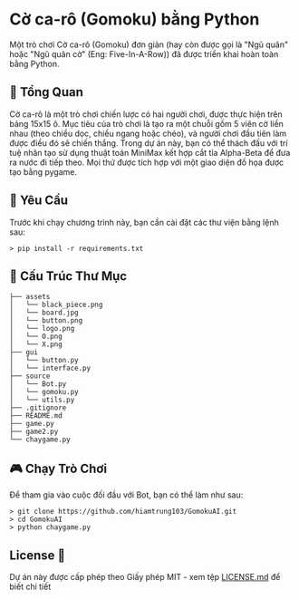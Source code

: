 # Cờ ca-rô (Gomoku) bằng Python
Một trò chơi Cờ ca-rô (Gomoku) đơn giản (hay còn được gọi là "Ngũ quân" hoặc "Ngũ quân cờ" (Eng: Five-In-A-Row)) đã được triển khai hoàn toàn bằng Python.

## :mag_right: Tổng Quan
Cờ ca-rô là một trò chơi chiến lược có hai người chơi, được thực hiện trên bảng 15x15 ô. Mục tiêu của trò chơi là tạo ra một chuỗi gồm 5 viên cờ liền nhau (theo chiều dọc, chiều ngang hoặc chéo), và người chơi đầu tiên làm được điều đó sẽ chiến thắng. Trong dự án này, bạn có thể thách đấu với trí tuệ nhân tạo sử dụng thuật toán MiniMax kết hợp cắt tỉa Alpha-Beta để đưa ra nước đi tiếp theo. Mọi thứ được tích hợp với một giao diện đồ họa được tạo bằng pygame.

## :pushpin: Yêu Cầu
Trước khi chạy chương trình này, bạn cần cài đặt các thư viện bằng lệnh sau:
```
> pip install -r requirements.txt

```
## :open_file_folder: Cấu Trúc Thư Mục
```
├── assets
│   └── black_piece.png
│   └── board.jpg
│   └── button.png
│   └── logo.png
│   └── O.png
│   └── X.png
├── gui
│   └── button.py
│   └── interface.py
├── source
│   └── Bot.py
│   └── gomoku.py
│   └── utils.py
├── .gitignore
├── README.md
├── game.py
├── game2.py
└── chaygame.py
```
## :video_game: Chạy Trò Chơi
Để tham gia vào cuộc đối đầu với Bot, bạn có thể làm như sau:
```
> git clone https://github.com/hiamtrung103/GomokuAI.git
> cd GomokuAI
> python chaygame.py
```
## License 📄

Dự án này được cấp phép theo Giấy phép MIT - xem tệp [LICENSE.md](LICENSE) để biết chi tiết
